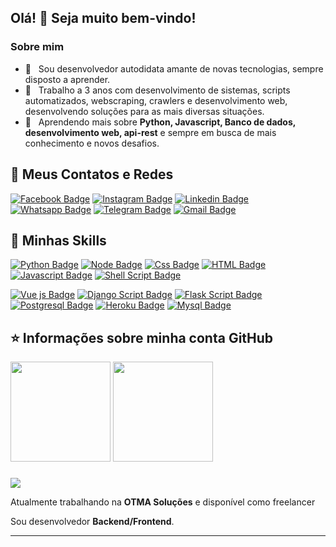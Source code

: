 ## Olá! 👋 Seja muito bem-vindo!

<h3> Sobre mim </h3>

- 🤔 &nbsp; Sou desenvolvedor autodidata amante de novas tecnologias, sempre disposto a aprender.
- 💼 &nbsp; Trabalho a 3 anos com desenvolvimento de sistemas, scripts automatizados, webscraping,
crawlers e desenvolvimento web, desenvolvendo soluções
para as mais diversas situações.
- 🌱 &nbsp; Aprendendo mais sobre **Python, Javascript, Banco de dados, desenvolvimento web, api-rest** e sempre em busca de mais conhecimento e novos desafios.

## 💬 Meus Contatos e Redes

[![Facebook Badge](https://img.shields.io/badge/-Facebook-blue?style=for-the-badge&logo=Facebook&logoColor=white&link=https://github.com/cleitonleonel)](https://www.facebook.com/cleiton.creton.9/)
[![Instagram Badge](https://img.shields.io/badge/-instagram-red?style=for-the-badge&logo=instagram&logoColor=white&link=https://github.com/cleitonleonel)](https://www.instagram.com/cleiton.creton.9/)
[![Linkedin Badge](https://img.shields.io/badge/-Linkedin-blue?style=for-the-badge&logo=Linkedin&logoColor=white&link=https://github.com/cleitonleonel)](https://www.linkedin.com/in/cleiton-leonel-creton-331138167/)
[![Whatsapp Badge](https://img.shields.io/badge/WhatsApp-25D366?style=for-the-badge&logo=whatsapp&logoColor=white&link=https://github.com/cleitonleonel)](https://wa.me/27995772291)
[![Telegram Badge](https://img.shields.io/badge/Telegram-2CA5E0?style=for-the-badge&logo=telegram&logoColor=white&link=https://github.com/cleitonleonel)](https://t.me/CleitonLC)
[![Gmail Badge](https://img.shields.io/badge/Gmail-D14836?style=for-the-badge&logo=gmail&logoColor=white&link=https://github.com/cleitonleonel)](cleiton.leonel@gmail.com)
</h4>

## 🚀 Minhas Skills

[![Python Badge](https://img.shields.io/badge/Python-3776AB?style=for-the-badge&logo=python&logoColor=white)]()
[![Node Badge](https://img.shields.io/badge/Node.js-43853D?style=for-the-badge&logo=node.js&logoColor=white)]()
[![Css Badge](https://img.shields.io/badge/CSS-239120?style=for-the-badge&logo=css3&logoColor=white)]()
[![HTML Badge](https://img.shields.io/badge/HTML-239120?style=for-the-badge&logo=html5&logoColor=white)]()
[![Javascript Badge](https://img.shields.io/badge/Javascript-F7DF1E?style=for-the-badge&logo=javascript&logoColor=white)]()
[![Shell Script Badge](https://img.shields.io/badge/Shell_Script-121011?style=for-the-badge&logo=gnu-bash&logoColor=white)]()

[![Vue js Badge](https://img.shields.io/badge/Vue.js-35495E?style=for-the-badge&logo=vue.js&logoColor=white)]()
[![Django Script Badge](https://img.shields.io/badge/Django-092E20?style=for-the-badge&logo=django&logoColor=white)]()
[![Flask Script Badge](https://img.shields.io/badge/Flask-000000?style=for-the-badge&logo=flask&logoColor=white)]()
[![Postgresql Badge](https://img.shields.io/badge/PostgreSQL-316192?style=for-the-badge&logo=postgresql&logoColor=white)]()
[![Heroku Badge](https://img.shields.io/badge/Heroku-430098?style=for-the-badge&logo=heroku&logoColor=white)]()
[![Mysql Badge](https://img.shields.io/badge/MySQL-00000F?style=for-the-badge&logo=mysql&logoColor=white)]()

## ⭐ Informações sobre minha conta GitHub

<img height="160em" width="" src="https://github-readme-stats.vercel.app/api?username=cleitonleonel&show_icons=true&theme=dracula&include_all_commits=true&count_private=true"/>
<img height="160em" width="" style="font-size: 13px" src="https://github-readme-stats.vercel.app/api/top-langs/?username=CleitonLeonel&layout=compact&langs_count=16&theme=dracula"/><br>

###

<img src="https://img.shields.io/static/v1?label=Overview&message=CLEITON&color=f8efd4&style=for-the-badge&logo=GitHub">
<p>

Atualmente trabalhando na **OTMA Soluções** e disponível como freelancer<br/>

Sou desenvolvedor **Backend/Frontend**.

</p>

<hr>